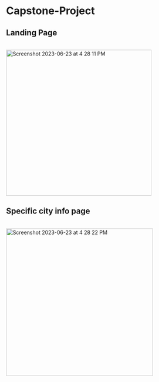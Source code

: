 # Capstone-Project

<h2>Landing Page</h2> <br />
<img width="396" alt="Screenshot 2023-06-23 at 4 28 11 PM" src="https://github.com/Wxld/Capstone-Project/assets/77234540/e0feb069-6fd7-401d-b1de-a4b96c11776a">
<br />
<h2>Specific city info page</h2> <br />
<img width="400" alt="Screenshot 2023-06-23 at 4 28 22 PM" src="https://github.com/Wxld/Capstone-Project/assets/77234540/adaa7989-a3e6-4867-9ea6-802d3ea1704b">
